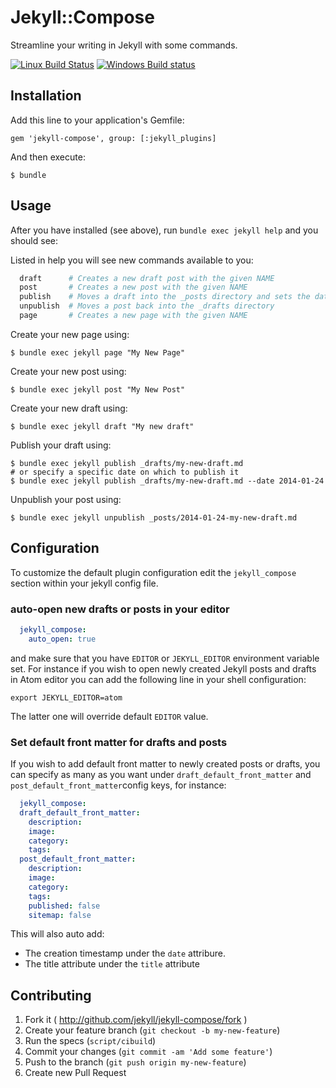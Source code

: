 # Jekyll::Compose

Streamline your writing in Jekyll with some commands.

[![Linux Build Status](https://img.shields.io/travis/jekyll/jekyll-compose/master.svg?label=Linux%20build)][travis]
[![Windows Build status](https://img.shields.io/appveyor/ci/jekyll/jekyll-compose/master.svg?label=Windows%20build)][appveyor]

[travis]: https://travis-ci.org/jekyll/jekyll-compose
[appveyor]: https://ci.appveyor.com/project/jekyll/jekyll-compose

## Installation

Add this line to your application's Gemfile:

    gem 'jekyll-compose', group: [:jekyll_plugins]

And then execute:

    $ bundle

## Usage

After you have installed (see above), run `bundle exec jekyll help` and you should see:

Listed in help you will see new commands available to you:

```sh
  draft      # Creates a new draft post with the given NAME
  post       # Creates a new post with the given NAME
  publish    # Moves a draft into the _posts directory and sets the date
  unpublish  # Moves a post back into the _drafts directory
  page       # Creates a new page with the given NAME
```

Create your new page using:

    $ bundle exec jekyll page "My New Page"

Create your new post using:

    $ bundle exec jekyll post "My New Post"

Create your new draft using:

    $ bundle exec jekyll draft "My new draft"

Publish your draft using:

    $ bundle exec jekyll publish _drafts/my-new-draft.md
    # or specify a specific date on which to publish it
    $ bundle exec jekyll publish _drafts/my-new-draft.md --date 2014-01-24

Unpublish your post using:

    $ bundle exec jekyll unpublish _posts/2014-01-24-my-new-draft.md

## Configuration

To customize the default plugin configuration edit the `jekyll_compose` section within your jekyll config file.

### auto-open new drafts or posts in your editor

```yaml
  jekyll_compose:
    auto_open: true
```

and make sure that you have `EDITOR` or `JEKYLL_EDITOR` environment variable set.
For instance if you wish to open newly created Jekyll posts and drafts in Atom editor you can add the following line in your shell configuration:
```
export JEKYLL_EDITOR=atom
```

The latter one will override default `EDITOR` value.

### Set default front matter for drafts and posts

If you wish to add default front matter to newly created posts or drafts, you can specify as many as you want under `draft_default_front_matter` and `post_default_front_matter`config keys, for instance:

```yaml
  jekyll_compose:
  draft_default_front_matter:
    description:
    image:
    category:
    tags:
  post_default_front_matter:
    description:
    image:
    category:
    tags:
    published: false
    sitemap: false
```

This will also auto add:
 - The creation timestamp under the `date` attribure.
 - The title attribute under the `title` attribute

## Contributing

1. Fork it ( http://github.com/jekyll/jekyll-compose/fork )
2. Create your feature branch (`git checkout -b my-new-feature`)
3. Run the specs (`script/cibuild`)
4. Commit your changes (`git commit -am 'Add some feature'`)
5. Push to the branch (`git push origin my-new-feature`)
6. Create new Pull Request

